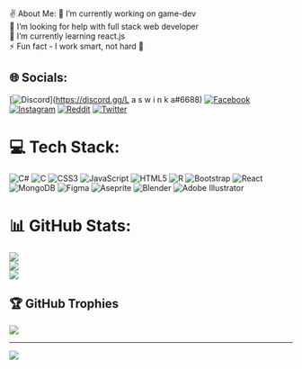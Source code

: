 ✌ About Me:
🔭 I’m currently working on game-dev<br>🤝 I’m looking for help with full stack web developer<br>🌱 I’m currently learning react.js<br>⚡ Fun fact - I work smart, not hard 👀


## 🌐 Socials:
[![Discord](https://img.shields.io/badge/Discord-%237289DA.svg?logo=discord&logoColor=white)](https://discord.gg/L a s w i n k a#6688) [![Facebook](https://img.shields.io/badge/Facebook-%231877F2.svg?logo=Facebook&logoColor=white)](https://facebook.com/https://www.facebook.com/profile.php?id=100008264498733) [![Instagram](https://img.shields.io/badge/Instagram-%23E4405F.svg?logo=Instagram&logoColor=white)](https://instagram.com/https://instagram.com/l_a_s_w_i_n_k_a?igshid=ZDdkNTZiNTM=) [![Reddit](https://img.shields.io/badge/Reddit-%23FF4500.svg?logo=Reddit&logoColor=white)](https://reddit.com/user/https://www.reddit.com/u/Laswinka?utm_medium=android_app&utm_source=share) [![Twitter](https://img.shields.io/badge/Twitter-%231DA1F2.svg?logo=Twitter&logoColor=white)](https://twitter.com/https://twitter.com/laswinka?t=qnD_x7ivOZeQIT1y22CxIA&s=09) 

# 💻 Tech Stack:
![C#](https://img.shields.io/badge/c%23-%23239120.svg?style=flat&logo=c-sharp&logoColor=white) ![C](https://img.shields.io/badge/c-%2300599C.svg?style=flat&logo=c&logoColor=white) ![CSS3](https://img.shields.io/badge/css3-%231572B6.svg?style=flat&logo=css3&logoColor=white) ![JavaScript](https://img.shields.io/badge/javascript-%23323330.svg?style=flat&logo=javascript&logoColor=%23F7DF1E) ![HTML5](https://img.shields.io/badge/html5-%23E34F26.svg?style=flat&logo=html5&logoColor=white) ![R](https://img.shields.io/badge/r-%23276DC3.svg?style=flat&logo=r&logoColor=white) ![Bootstrap](https://img.shields.io/badge/bootstrap-%23563D7C.svg?style=flat&logo=bootstrap&logoColor=white) ![React](https://img.shields.io/badge/react-%2320232a.svg?style=flat&logo=react&logoColor=%2361DAFB) ![MongoDB](https://img.shields.io/badge/MongoDB-%234ea94b.svg?style=flat&logo=mongodb&logoColor=white) 	![Figma](https://img.shields.io/badge/figma-%23F24E1E.svg?style=flat&logo=figma&logoColor=white) ![Aseprite](https://img.shields.io/badge/Aseprite-FFFFFF?style=flat&logo=Aseprite&logoColor=#7D929E) ![Blender](https://img.shields.io/badge/blender-%23F5792A.svg?style=flat&logo=blender&logoColor=white) ![Adobe Illustrator](https://img.shields.io/badge/adobeillustrator-%23FF9A00.svg?style=flat&logo=adobeillustrator&logoColor=white)
# 📊 GitHub Stats:
![](https://github-readme-stats.vercel.app/api?username=Laswinka&theme=dracula&hide_border=false&include_all_commits=true&count_private=false)<br/>
![](https://github-readme-streak-stats.herokuapp.com/?user=Laswinka&theme=dracula&hide_border=false)<br/>
![](https://github-readme-stats.vercel.app/api/top-langs/?username=Laswinka&theme=dracula&hide_border=false&include_all_commits=true&count_private=false&layout=compact)

## 🏆 GitHub Trophies
![](https://github-profile-trophy.vercel.app/?username=Laswinka&theme=radical&no-frame=false&no-bg=true&margin-w=4)

---
[![](https://visitcount.itsvg.in/api?id=Laswinka&icon=5&color=6)](https://visitcount.itsvg.in)

<!-- Proudly created with GPRM ( https://gprm.itsvg.in ) -->
